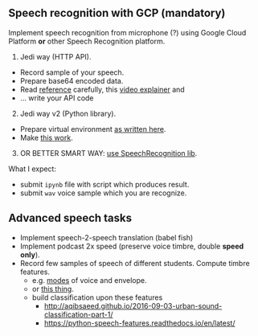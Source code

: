 ## Speech recognition with GCP (mandatory) ##
Implement speech recognition from microphone (?) using Google Cloud Platform **or** other Speech Recognition platform.
1. Jedi way (HTTP API).
 - Record sample of your speech.
 - Prepare base64 encoded data.
 - Read [reference](https://cloud.google.com/speech-to-text/docs/reference/rest/v1/speech/recognize) carefully, this [video explainer](https://www.youtube.com/watch?v=rMt9bb1kN7o) and
 - ... write your API code
2. Jedi way v2 (Python library).
 - Prepare virtual environment [as written here](https://cloud.google.com/python/setup).
 - Make [this work](https://github.com/GoogleCloudPlatform/python-docs-samples/blob/master/speech/cloud-client/quickstart.py).
3. OR BETTER SMART WAY: [use SpeechRecognition lib](https://pypi.org/project/SpeechRecognition/).

What I expect:
 - submit `ipynb` file with script which produces result.
 - submit `wav` voice sample which you are recognize.

## Advanced speech tasks ##
 - Implement speech-2-speech translation (babel fish)
 - Implement podcast 2x speed (preserve voice timbre, double **speed only**).
 - Record few samples of speech of different students. Compute timbre features.
   - e.g. [modes](https://en.wikipedia.org/wiki/Mode_(statistics)) of voice and envelope.
   - or [this thing](https://en.wikipedia.org/wiki/Mel-frequency_cepstrum).
   - build classification upon these features
     - http://aqibsaeed.github.io/2016-09-03-urban-sound-classification-part-1/
     - https://python-speech-features.readthedocs.io/en/latest/


